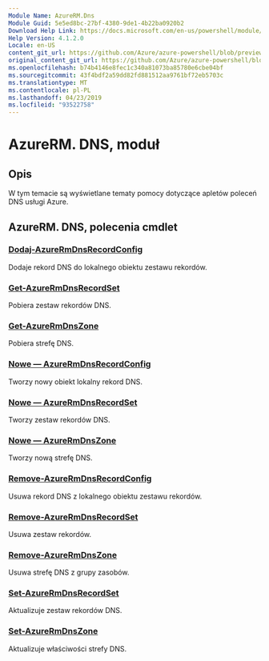 ```yaml
---
Module Name: AzureRM.Dns
Module Guid: 5e5ed8bc-27bf-4380-9de1-4b22ba0920b2
Download Help Link: https://docs.microsoft.com/en-us/powershell/module/azurerm.dns
Help Version: 4.1.2.0
Locale: en-US
content_git_url: https://github.com/Azure/azure-powershell/blob/preview/src/ResourceManager/Dns/Commands.Dns/help/AzureRM.DNS.md
original_content_git_url: https://github.com/Azure/azure-powershell/blob/preview/src/ResourceManager/Dns/Commands.Dns/help/AzureRM.DNS.md
ms.openlocfilehash: b74b4146e8fec1c340a81073ba85780e6cbe04bf
ms.sourcegitcommit: 43f4bdf2a59dd82fd881512aa9761bf72eb5703c
ms.translationtype: MT
ms.contentlocale: pl-PL
ms.lasthandoff: 04/23/2019
ms.locfileid: "93522758"
---
```

# AzureRM. DNS, moduł
## Opis
W tym temacie są wyświetlane tematy pomocy dotyczące apletów poleceń DNS usługi Azure.

## AzureRM. DNS, polecenia cmdlet
### [Dodaj-AzureRmDnsRecordConfig](Add-AzureRmDnsRecordConfig.md)
Dodaje rekord DNS do lokalnego obiektu zestawu rekordów.

### [Get-AzureRmDnsRecordSet](Get-AzureRmDnsRecordSet.md)
Pobiera zestaw rekordów DNS.

### [Get-AzureRmDnsZone](Get-AzureRmDnsZone.md)
Pobiera strefę DNS.

### [Nowe — AzureRmDnsRecordConfig](New-AzureRmDnsRecordConfig.md)
Tworzy nowy obiekt lokalny rekord DNS.

### [Nowe — AzureRmDnsRecordSet](New-AzureRmDnsRecordSet.md)
Tworzy zestaw rekordów DNS.

### [Nowe — AzureRmDnsZone](New-AzureRmDnsZone.md)
Tworzy nową strefę DNS.

### [Remove-AzureRmDnsRecordConfig](Remove-AzureRmDnsRecordConfig.md)
Usuwa rekord DNS z lokalnego obiektu zestawu rekordów.

### [Remove-AzureRmDnsRecordSet](Remove-AzureRmDnsRecordSet.md)
Usuwa zestaw rekordów.

### [Remove-AzureRmDnsZone](Remove-AzureRmDnsZone.md)
Usuwa strefę DNS z grupy zasobów.

### [Set-AzureRmDnsRecordSet](Set-AzureRmDnsRecordSet.md)
Aktualizuje zestaw rekordów DNS.

### [Set-AzureRmDnsZone](Set-AzureRmDnsZone.md)
Aktualizuje właściwości strefy DNS.


